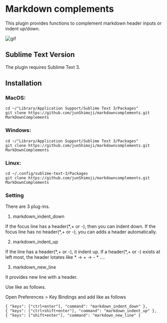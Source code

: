 # Markdown complements

This plugin provides functions to complement markdown header inputs or indent up/down.

![gif](https://immense-headland-55656.herokuapp.com/markdownComplements.gif)

## Sublime Text Version

The plugin requires Sublime Text 3.

## Installation

### MacOS: 

    cd ~/"Library/Application Support/Sublime Text 3/Packages"
    git clone https://github.com/junShimoji/markdowncomplements.git MarkDownComplements

### Windows:

    cd ~/"Library/Application Support/Sublime Text 3/Packages"
    git clone https://github.com/junShimoji/markdowncomplements.git MarkDownComplements

### Linux:

    cd ~/.config/sublime-text-3/Packages
    git clone https://github.com/junShimoji/markdowncomplements.git MarkDownComplements

### Setting

There are 3 plug-ins.

1. markdown_indent_down

If the focus line has a header(\*,+ or -), then you can indent down.
If the focus line has no header(\*,+ or -), you can adds a header automatically.

2. markdown_indent_up

If the line has a header(\*,+ or -), it indent up.
If a header(\*,+ or -) exists at left most, the header lotates like * -> + -> - * ....

3. markdown_new_line

It provides new line with a header.

Use like as follows.

Open Preferences > Key Bindings and add like as follows

    { "keys": ["ctrl+enter"], "command": "markdown_indent_down" },
    { "keys": ["ctrl+shift+enter"], "command": "markdown_indent_up" },
    { "keys": ["shift+enter"], "command": "markdown_new_line" }

